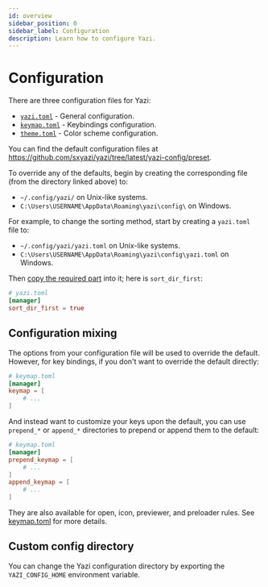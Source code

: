 ```yaml
---
id: overview
sidebar_position: 0
sidebar_label: Configuration
description: Learn how to configure Yazi.
---
```


# Configuration

There are three configuration files for Yazi:

- [`yazi.toml`](./yazi.md) - General configuration.
- [`keymap.toml`](./keymap.md) - Keybindings configuration.
- [`theme.toml`](./theme.md) - Color scheme configuration.

You can find the default configuration files at https://github.com/sxyazi/yazi/tree/latest/yazi-config/preset.

To override any of the defaults, begin by creating the corresponding file (from the directory linked above) to:

- `~/.config/yazi/` on Unix-like systems.
- `C:\Users\USERNAME\AppData\Roaming\yazi\config\` on Windows.

For example, to change the sorting method, start by creating a `yazi.toml` file to:

- `~/.config/yazi/yazi.toml` on Unix-like systems.
- `C:\Users\USERNAME\AppData\Roaming\yazi\config\yazi.toml` on Windows.

Then [copy the required part](https://github.com/sxyazi/yazi/blob/latest/yazi-config/preset/yazi.toml) into it; here is `sort_dir_first`:

```toml
# yazi.toml
[manager]
sort_dir_first = true
```

## Configuration mixing

The options from your configuration file will be used to override the default. However, for key bindings, if you don't want to override the default directly:

```toml
# keymap.toml
[manager]
keymap = [
	# ...
]
```

And instead want to customize your keys upon the default, you can use `prepend_*` or `append_*` directories to prepend or append them to the default:

```toml
# keymap.toml
[manager]
prepend_keymap = [
	# ...
]
append_keymap = [
	# ...
]
```

They are also available for open, icon, previewer, and preloader rules. See [keymap.toml](/docs/configuration/keymap) for more details.

## Custom config directory

You can change the Yazi configuration directory by exporting the `YAZI_CONFIG_HOME` environment variable.
